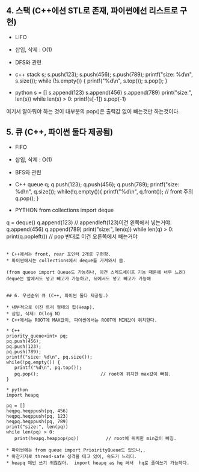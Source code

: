 ## 4. 스택 (C++에선 STL로 존재, 파이썬에선 리스트로 구현)
* LIFO
* 삽입, 삭제 : O(1)
* DFS와 관련

*  c++
stack<int> s;
s.push(123);
s.push(456);
s.push(789);
printf("size: %d\n", s.size());
while (!s.empty()) {
   printf("%d\n", s.top());
   s.pop();
}

*  python
s = []
s.append(123)
s.append(456)
s.append(789)
print("size:", len(s))
while len(s) > 0:
   printf(s[-1])
   s.pop(-1)
 
여기서 알아둬야 하는 것이 대부분의 pop()은 출력값 없이 빼는것만 하는것이다.

## 5. 큐 (C++, 파이썬 둘다 제공됨)

* FIFO
* 삽입, 삭제 : O(1)
* BFS와 관련

* C++
queue<int> q;
q.push(123);
q.push(456);
q.push(789);
printf("size: %d\n", q.size());
while(!q.empty()){
   printf("%d\n", q.front());    // front 주의
   q.pop();
}

* PYTHON
from collections import deque

q = deque()
q.append(123)       // appendleft(123)이건 왼쪽에서 넣는거야.
q.append(456)
q.append(789)
print("size:", len(q))
while len(q) > 0: 
   print(q.popleft())     // pop  반대로 이건 오른쪽에서 빼는거야
```

* C++에서는 front, rear 포인터 2개로 구현함.
* 파이썬에서는 collections에서 deque를 가져와서 씀.

(from queue import Queue도 가능하나, 이건 스레드세이프 기능 때문에 너무 느려)
deque는 앞에서도 넣고 빼고가 가능하고, 뒤에서도 넣고 빼고가 가능해


## 6. 우선순위 큐 (C++, 파이썬 둘다 제공됨.)

* 내부적으로 이진 트리 형태의 힙(Heap).
* 삽입, 삭제: O(log N)
* C++에서는 ROOT에 MAX값이, 파이썬에서는 ROOT에 MIN값이 위치한다.

* C++
priority_queue<int> pq;
pq.push(456);
pq.push(123);
pq.push(789);
printf("size: %d\n", pq.size());
while(!pq.empty()) {
   printf("%d\n", pq.top());
   pq.pop();                       // root에 위치한 max값이 빠짐.
}

* python
import heapq

pq = []
heqpq.heqppush(pq, 456)
heqpq.heqppush(pq, 123)
heqpq.heqppush(pq, 789)
print("size:", len(pq))
while len(pq) > 0:
   print(heapq.heappop(pq))          // root에 위치한 min값이 빠짐.

* 파이썬에는 from queue import PrioirityQueue도 있으나,,
* 마찬가지로 thread-safe 성격을 띠고 있어, 속도가 느리다.
* heapq 매번 쓰기 귀찮잖아.  import heapq as hq 써서  hq로 줄여쓰기 가능하다.
